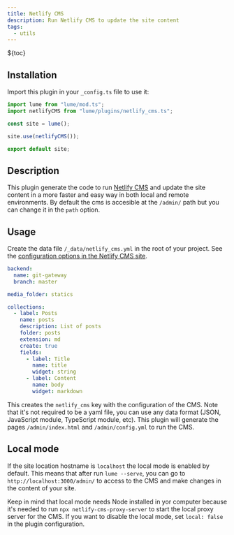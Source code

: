 ```yaml
---
title: Netlify CMS
description: Run Netlify CMS to update the site content
tags:
  - utils
---
```


${toc}

## Installation

Import this plugin in your `_config.ts` file to use it:

```js
import lume from "lume/mod.ts";
import netlifyCMS from "lume/plugins/netlify_cms.ts";

const site = lume();

site.use(netlifyCMS());

export default site;
```

## Description

This plugin generate the code to run [Netlify CMS](https://www.netlifycms.org/)
and update the site content in a more faster and easy way in both local and
remote environments. By default the cms is accesible at the `/admin/` path but
you can change it in the `path` option.

## Usage

Create the data file `/_data/netlify_cms.yml` in the root of your project. See
the
[configuration options in the Netlify CMS site](https://www.netlifycms.org/docs/configuration-options/).

<lume-code>

```yml {title="/_data/netlify_cms.yml"}
backend:
  name: git-gateway
  branch: master

media_folder: statics

collections:
  - label: Posts
    name: posts
    description: List of posts
    folder: posts
    extension: md
    create: true
    fields:
      - label: Title
        name: title
        widget: string
      - label: Content
        name: body
        widget: markdown
```

</lume-code>

This creates the `netlify_cms` key with the configuration of the CMS. Note that
it's not required to be a yaml file, you can use any data format (JSON,
JavaScript module, TypeScript module, etc). This plugin will generate the pages
`/admin/index.html` and `/admin/config.yml` to run the CMS.

## Local mode

If the site location hostname is `localhost` the local mode is enabled by
default. This means that after run `lume --serve`, you can go to
`http://localhost:3000/admin/` to access to the CMS and make changes in the
content of your site.

Keep in mind that local mode needs Node installed in yor computer because it's
needed to run `npx netlify-cms-proxy-server` to start the local proxy server for
the CMS. If you want to disable the local mode, set `local: false` in the plugin
configuration.
